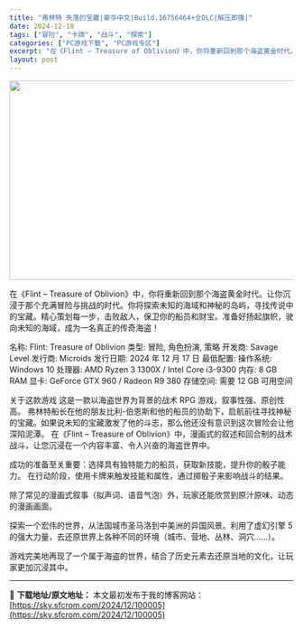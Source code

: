 ```yaml
---
title: "弗林特 失落的宝藏|豪华中文|Build.16756464+全DLC|解压即撸|"
date: 2024-12-18
tags: ["冒险", "卡牌", "战斗", "探索"]
categories: ["PC游戏下载", "PC游戏专区"]
excerpt: "在《Flint – Treasure of Oblivion》中，你将重新回到那个海盗黄金时代。让你沉浸于那个充满冒险与挑战的时代。你将探索未知的海域和神秘的岛屿，寻找传说中的宝藏。精心策划每一步，击败敌人，保卫你的船员和财宝。准备好扬起旗帜，驶向未知的海域，成为一名真正的传奇海盗！ 名称: Fli&hellip;"
layout: post
---
```


<img class="aligncenter size-full wp-image-99993" src="https://sky.sfcrom.com/wp-content/uploads/2024/12/202412180955014.webp" alt="" width="616" height="353" />

在《Flint – Treasure of Oblivion》中，你将重新回到那个海盗黄金时代。让你沉浸于那个充满冒险与挑战的时代。你将探索未知的海域和神秘的岛屿，寻找传说中的宝藏。精心策划每一步，击败敌人，保卫你的船员和财宝。准备好扬起旗帜，驶向未知的海域，成为一名真正的传奇海盗！

名称: Flint: Treasure of Oblivion
类型: 冒险, 角色扮演, 策略
开发商: Savage Level
发行商: Microids
发行日期: 2024 年 12 月 17 日
最低配置:
操作系统: Windows 10
处理器: AMD Ryzen 3 1300X / Intel Core i3-9300
内存: 8 GB RAM
显卡: GeForce GTX 960 / Radeon R9 380
存储空间: 需要 12 GB 可用空间

关于这款游戏
这是一款以海盗世界为背景的战术 RPG 游戏，叙事性强、原创性高。
弗林特船长在他的朋友比利-伯恩斯和他的船员的协助下，启航前往寻找神秘的宝藏。如果说未知的宝藏激发了他的斗志，那么他还没有意识到这次冒险会让他深陷泥潭。
在《Flint – Treasure of Oblivion》中，漫画式的叙述和回合制的战术战斗，让您沉浸在一个内容丰富、令人兴奋的海盗世界中。

成功的准备至关重要：选择具有独特能力的船员，获取新技能，提升你的骰子能力。
在行动阶段，使用卡牌来触发技能和属性，通过掷骰子来影响战斗的结果。

除了常见的漫画式叙事（拟声词、语音气泡）外，玩家还能欣赏到原汁原味、动态的漫画画面。

探索一个宏伟的世界，从法国城市圣马洛到中美洲的异国风景。利用了虚幻引擎 5 的强大力量，去还原世界上各种不同的环境（城市、营地、丛林、洞穴……）。

游戏完美地再现了一个属于海盗的世界，结合了历史元素去还原当地的文化，让玩家更加沉浸其中。

---
📖 **下载地址/原文地址：** 本文最初发布于我的博客网站：[https://sky.sfcrom.com/2024/12/100005](https://sky.sfcrom.com/2024/12/100005)
